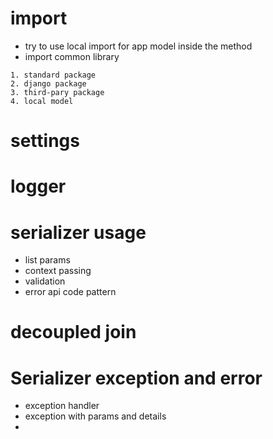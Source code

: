 # import
- try to use local import for app model inside the method
- import common library
```
1. standard package
2. django package
3. third-pary package
4. local model

```

# settings


# logger



# serializer usage
- list params
- context passing
- validation
- error api code pattern


# decoupled join

# Serializer exception and error
- exception handler
- exception with params and details
-
